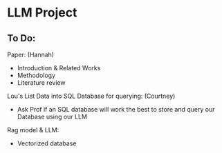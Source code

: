 # LLM Project

## To Do:
Paper: (Hannah)
- Introduction & Related Works
- Methodology
- Literature review

Lou's List Data into SQL Database for querying: (Courtney)
- Ask Prof if an SQL database will work the best to store and query our Database using our LLM

Rag model & LLM:
- Vectorized database
